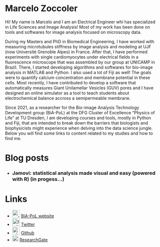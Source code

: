 # Marcelo Zoccoler

Hi! My name is Marcelo and I am an Electrical Engineer whi has specialized in Life Sciences and Image Analysis!
Most of my work has been done on tools and softwares for image analysis focused on microscopy data.

During my Masters and PhD in Biomedical Engineering, I have worked with measuring microtubules stiffness by image analysis and modeling at UJF (now Université Grenoble Alpes) in France. After that, I have performed experiments with single cardiomyocytes under electrical fields in a fluorescence microscope that was assembled by our group at UNICAMP in Brazil. There, I started developing algorithms and softwares for bio-image analysis in MATLAB and Python. I also used a lot of Fiji as well! The goals were to quantify calcium concentration and membrane potential in these cells. Most recently, I have contributed to develop a software that automatically measures Giant Unilamellar Vesicles (GUV) pores and I have designed an online simulator as a tool to teach students about electrochemical balance accross a semipermeable membrane.

Since 2021, as a researcher for the Bio-image Analysis Technology Development group (BiA-PoL) at the DFG Cluster of Excellence “Physics of Life” at TU Dresden, I am developing courses and tools, mostly in Python and Fiji, that are intended to break down the barriers that biologists and biophysicists might experience when delving into the data science jungle. Below you will find some links to content related to my studies and how to find me.

# Blog posts

  * ### Jamovi: statistical analysis made visual and easy (powered with R) (in progess...)

# Links
  * <img src="https://pbs.twimg.com/media/DoG8b8CX0AANQo8.jpg" alt="pol" width="25"/> [BiA-PoL website](https://physics-of-life.tu-dresden.de/en/research/core-groups/bio-image-analysis)
  * <img src="https://upload.wikimedia.org/wikipedia/de/thumb/9/9f/Twitter_bird_logo_2012.svg/1200px-Twitter_bird_logo_2012.svg.png" alt="twitter" width="25"/> [Twitter](https://twitter.com/zoccolermarcelo)
  * <img src="https://pbs.twimg.com/profile_images/1414990564408262661/r6YemvF9_400x400.jpg" alt="github" width="25"/> [Github](https://github.com/zoccoler)
  * <img src="https://pbs.twimg.com/profile_images/1186252947417636866/SsIMiCEU_400x400.jpg" alt="rg" width="20"/>  [ResearchGate](https://www.researchgate.net/profile/Marcelo-Zoccoler)
